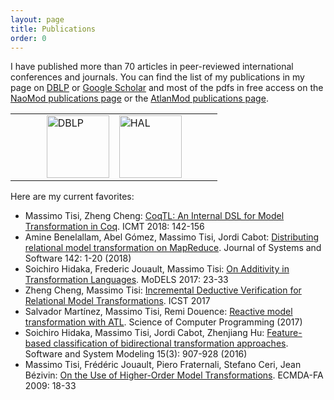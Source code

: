 ```yaml
---
layout: page
title: Publications
order: 0
---
```


I have published more than 70 articles in peer-reviewed international conferences and journals. You can find the list of my publications in my page on [DBLP](http://dblp.uni-trier.de/pers/hd/t/Tisi:Massimo) or [Google Scholar](https://scholar.google.fr/citations?user=5-tRnxkAAAAJ&hl=en) and most of the pdfs in free access on the [NaoMod publications page](https://naomod.github.io/publications.html) or the [AtlanMod publications page](http://web.emn.fr/x-info/atlanmod/index.php?title=Publications).

<table width="100%">
<tr>                      <!-- 100% -->
 	<td width="15%"/>
	<td><a href="http://dblp.uni-trier.de/pers/hd/t/Tisi:Massimo"><img src="http://dblp.uni-trier.de/img/logo.png" alt="DBLP" style="width: 100px;"/></a></td>
	<td><a href="https://cv.archives-ouvertes.fr/massimo-tisi"><img src="https://hal.archives-ouvertes.fr/public/hal.logo.png" alt="HAL" style="width: 100px;"/></a></td>
    <!-- <td> <a href="https://scholar.google.fr/citations?user=5-tRnxkAAAAJ&hl=en"><img src="https://upload.wikimedia.org/wikipedia/commons/a/a9/Google_Scholar_logo_2015.PNG" alt="Google Scholar" style="width: 100px;"/></a></td> -->
    <!--<td width="100px"><a href="http://web.emn.fr/x-info/atlanmod/index.php?title=Publications"><img src="logo.png" alt="AtlanMod publications page" style="width: 100px;"/></a></td>-->
 	<td width="15%"/>
</tr>
</table>



Here are my current favorites:

* Massimo Tisi, Zheng Cheng: [CoqTL: An Internal DSL for Model Transformation in Coq](https://hal.inria.fr/hal-01828344/document). ICMT 2018: 142-156
* Amine Benelallam, Abel Gómez, Massimo Tisi, Jordi Cabot:
[Distributing relational model transformation on MapReduce](https://hal.archives-ouvertes.fr/hal-01863885/document). Journal of Systems and Software 142: 1-20 (2018)
* Soichiro Hidaka, Frederic Jouault, Massimo Tisi: [On Additivity in Transformation Languages](https://hal.archives-ouvertes.fr/hal-01566259/document). MoDELS 2017: 23-33
* Zheng Cheng, Massimo Tisi: [Incremental Deductive Verification for Relational Model Transformations](https://hal.archives-ouvertes.fr/hal-01435974/file/PID4622069.pdf). ICST 2017
* Salvador Martínez, Massimo Tisi, Remi Douence: [Reactive model transformation with ATL](http://www.sciencedirect.com/science/article/pii/S016764231630106X). Science of Computer Programming (2017)
* Soichiro Hidaka, Massimo Tisi, Jordi Cabot, Zhenjiang Hu:
[Feature-based classification of bidirectional transformation approaches](https://hal.inria.fr/hal-01257169/file/bidirectionality.pdf). Software and System Modeling 15(3): 907-928 (2016)
* Massimo Tisi, Frédéric Jouault, Piero Fraternali, Stefano Ceri, Jean Bézivin:
[On the Use of Higher-Order Model Transformations](http://modeling-languages.com/wp-content/uploads/hot1.pdf). ECMDA-FA 2009: 18-33

<!--{% include publications.html %}-->



